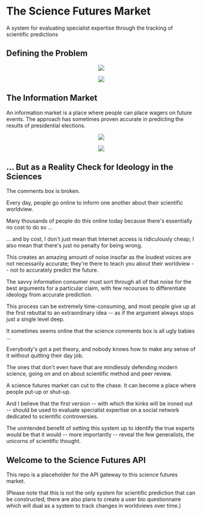 # The Science Futures Market

A system for evaluating specialist expertise through the tracking of scientific predictions

## Defining the Problem

<p align="center">
    <img src="https://github.com/worldviewer/science-futures-market/blob/master/the-science-futures-market-bbal-card.jpg" />
</p>

<p align="center">
    <img src="https://github.com/worldviewer/science-futures-market/blob/master/the-debate-over-the-science-futures-market-bbal-card.jpg" />
</p>

## The Information Market

An information market is a place where people can place wagers on future events.  The approach has sometimes proven accurate in predicting the results of presidential elections.

<p align="center">
    <img src="https://github.com/worldviewer/science-futures-market/blob/master/election-futures-market.gif" />
</p>

<p align="center">
    <img src="https://github.com/worldviewer/science-futures-market/blob/master/2016-US-presidential-election-betting-odds.jpg" />
</p>

## ... But as a Reality Check for Ideology in the Sciences

The comments box is broken.

Every day, people go online to inform one another about their scientific worldview.

Many thousands of people do this online today because there's essentially no cost to do so ...

... and by cost, I don't just mean that Internet access is ridiculously cheap; I also mean that there's just no penalty for being wrong.

This creates an amazing amount of noise insofar as the loudest voices are not necessarily accurate; they're there to teach you about their worldview -- not to accurately predict the future.

The savvy information consumer must sort through all of that noise for the best arguments for a particular claim, with few recourses to differentiate ideology from accurate prediction.

This process can be extremely time-consuming, and most people give up at the first rebuttal to an extraordinary idea -- as if the argument always stops just a single level deep.

It sometimes seems online that the science comments box is all ugly babies ...

Everybody's got a pet theory, and nobody knows how to make any sense of it without quitting their day job.

The ones that don't even have that are mindlessly defending modern science, going on and on about scientific method and peer review.

A science futures market can cut to the chase.  It can become a place where people put-up or shut-up.

And I believe that the first version -- with which the kinks will be ironed out -- should be used to evaluate specialist expertise on a social network dedicated to scientific controversies.

The unintended benefit of setting this system up to identify the true experts would be that it would -- more importantly -- reveal the few generalists, the unicorns of scientific thought.

## Welcome to the Science Futures API

This repo is a placeholder for the API gateway to this science futures market.

(Please note that this is not the only system for scientific prediction that can be constructed; there are also plans to create a user bio questionnaire which will dual as a system to track changes in worldviews over time.)